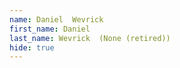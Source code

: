 ```yaml
--- 
name: Daniel  Wevrick   
first_name: Daniel  
last_name: Wevrick  (None (retired)) 
hide: true 
--- 
```

 
 